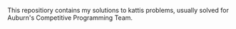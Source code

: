 This repositiory contains my solutions to kattis problems, usually solved for Auburn's Competitive Programming Team.
